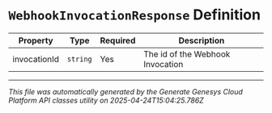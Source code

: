 # `WebhookInvocationResponse` Definition

| Property | Type | Required | Description |
|----------|------|----------|-------------|
| invocationId | `string` | Yes | The id of the Webhook Invocation |

---

*This file was automatically generated by the Generate Genesys Cloud Platform API classes utility on 2025-04-24T15:04:25.786Z*